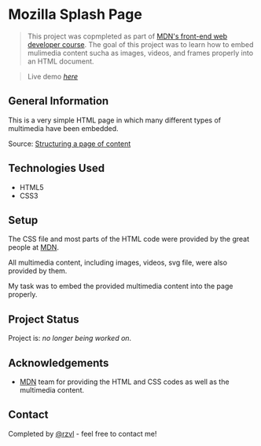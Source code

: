 # Mozilla Splash Page

> This project was copmpleted as part of [MDN's front-end web developer course](https://developer.mozilla.org/en-US/docs/Learn/HTML/Multimedia_and_embedding/Mozilla_splash_page).
The goal of this project was to learn how to embed mulimedia content sucha as
images, videos, and frames properly into an HTML document.

> Live demo [_here_](https://rzvl.github.io/mozilla-splash-page/)


## General Information

This is a very simple HTML page in which many different types of multimedia
have been embedded.

Source: [Structuring a page of content](https://developer.mozilla.org/en-US/docs/Learn/HTML/Multimedia_and_embedding/Mozilla_splash_page)


## Technologies Used

- HTML5
- CSS3


## Setup

The CSS file and most parts of the HTML code were provided by the great people 
at [MDN](https://developer.mozilla.org/).

All multimedia content, including images, videos, svg file, were also provided 
by them.

My task was to embed the provided multimedia content into the page properly.


## Project Status

Project is: _no longer being worked on_.


## Acknowledgements

- [MDN](https://developer.mozilla.org/) team for providing the HTML and CSS 
codes as well as the multimedia content.


## Contact
Completed by [@rzvl](https://github.com/rzvl) - feel free to contact me!
